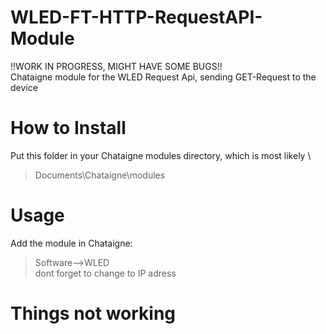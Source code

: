 # WLED-FT-HTTP-RequestAPI-Module
!!WORK IN PROGRESS, MIGHT HAVE SOME BUGS!! \
Chataigne module for the WLED Request Api, sending GET-Request to the device 


# How to Install
Put this folder in your Chataigne modules directory, which is most likely \
>Documents\Chataigne\modules


# Usage
Add the module in Chataigne:
>Software-->WLED \
>dont forget to change to IP adress 


# Things not working
